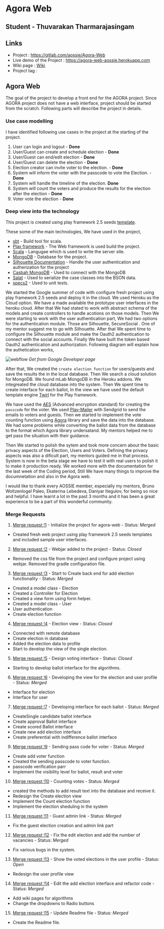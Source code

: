 # Agora Web

## Student - Thuvarakan Tharmarajasingam
## Links  
- Project : https://gitlab.com/aossie/Agora-Web
- Live demo of the Project :  https://agora-web-aossie.herokuapp.com
- Wiki page : [Wiki](../../wiki)
- Project tag : 

## Agora Web  

The goal of the project to develop a front end for the AGORA project. Since AGORA project does not have a web interface, project should be started from the scratch.  Following parts will describe the project in details.

### Use case modelling 

I have identified following use cases in the project at the starting of the project. 
1. User can login and logout - **Done** 
2. User/Guest can create and schedule election  - **Done** 
3. User/Guest can end/edit election  - **Done** 
4. User/Guest can delete the election - **Done** 
5. Election creator can invite voter to the election. - **Done** 
6. System will inform the voter with the passcode to vote the Election.  - **Done**
7. System will handle the timeline of the election. **Done**
8. System will count the voters and produce the results for the election after the election - **Done** 
9. Voter vote the election - **Done** 

### Deep view into the technology 

This project is created using play framework 2.5 seeds [template](https://github.com/playframework/play-scala-seed.g8).

These some of the main technologies, We have used in the project,

* [sbt](http://www.scala-sbt.org/) - Build tool for scala.
* [Play framework](https://www.playframework.com/) - The Web framework is used build the project.
* [Scala](https://www.scala-lang.org/) - Langugae which is used to write the server site.
* [MongoDB](https://docs.mongodb.com/) - Database for the project. 
* [Silhouette Documentation](https://www.silhouette.rocks/docs) - Handle the user authentication and autherization for the project
* [Casbah MongoDB](https://mongodb.github.io/casbah/) - Used to connect with the MongoDB
* [Salat](https://github.com/salat/salat) - Used to serialize the case classes into the BSON data.
* [specs2](https://github.com/etorreborre/specs2) - Used to unit tests.

We started the Google summer of code with configure fresh project using play framework 2.5 seeds and deploy it in the cloud. We used Heroku as the Cloud option. We have a made available the prototype user interfaces in the heroku cloud. After that We had stated to work with abstract schema of the models and create controllers to handle acotions on those models. Then We were starting to work with the user authentication part, We had two options for the authentication module. Those are Silhouette, SecureSocial . One of my mentor suggest me to go with Silhouette. After that We spent time to configure the Silhouette module and make the Oauth2 authentication to connect with the social accounts. Finally We have built the token based Oauth2 authentication and authorization. Following diagram will explain how the authetication works,

![webflow](https://developers.google.com/accounts/images/webflow.png)
*Get from Google Developer page*

After that, We created the `create election function` for users/guests and save the results the in the local database. Then We search a cloud solution for MongoDB. We found mLab MongoDB in the Heroku addons. We integreated the cloud database into the system. Then We spent time to create interface for each ballot, In the view we have used the default template engine [Twirl](https://github.com/playframework/twirl) for the Play framework. 

We have used the [AES](https://en.wikipedia.org/wiki/Advanced_Encryption_Standard) (Advanced encryption standard) for creating the `passcode` for the voter. We used [Play-Mailer](https://github.com/playframework/play-mailer) with Sendgrid to send the emails to voters and guests. Then we started to implement the vote counting function using [Agora](https://gitlab.com/aossie/Agora) library and save the data into the database. We had some problems while converting the ballot data from the database to the format which Agora library undersatand. My mentors helped me to get pass the situation with their guidance. 

Then We started to polish the sytem and took more concern about the basic privacy aspects of the Election, Users and Voters. Defining the privacy aspects was also a dificult part, my mentors guided me in that process. System is now in the beta stage we have to test it with real users to polish it to make it production ready. We worked more with the documentation for the last week of the Coding period, Still We have many things to improve the documnetation and also in the Agora web.

I would like to thank every AOSSIE member, especially my mentors, Bruno Woltzenlogel Paleo, Ekaterina Lebedeva, Daniyar Itegulov, for being so nice and helpful. I have learnt a lot in the past 3 months and it has been a great experience to be a part of this wonderful community. 

### Merge Requests 
1. [ Merge request !1](https://gitlab.com/aossie/Agora-Web/merge_requests/1) - Initialize the project for agora-web - Status: *Merged*
* Created fresh web project using play framework 2.5 seeds templates and included sample user interfaces.

2. [Merge request !2](https://gitlab.com/aossie/Agora-Web/merge_requests/2) - Webjar added to the project - Status: *Closed*
* Removed the css file from the project and configure project using webjar. 
Removed the gradle configuration file.

3. [Merge request !3](https://gitlab.com/aossie/Agora-Web/merge_requests/3) - Start to Create back end for add election functionality - Status: *Merged*
* Created a model class - Election 
* Created a Controller for Election 
* Created a view form using form helper.
* Created a model class - User
* User authentication
* Create election function

4. [Merge request !4](https://gitlab.com/aossie/Agora-Web/merge_requests/4) - Election view - Status: *Closed*
* Connected with remote database
* Create election in database
* Added the election data to profile 
* Start to develop the view of the single election.

5. [Merge request !5](https://gitlab.com/aossie/Agora-Web/merge_requests/5) - Design voting interface - Status: *Closed*
* Starting to develop ballot interface for the algorithms.

6. [Merge request !6](https://gitlab.com/aossie/Agora-Web/merge_requests/6) - Developing the view for the election and user profile - Status: *Merged*
* Interface for election
* Interface for user

7. [Merge request !7](https://gitlab.com/aossie/Agora-Web/merge_requests/7) - Developing interface for each ballot - Status: *Merged*
* CreateSingle candidate ballot interface
* Create approval Ballot interface
* Create scored Ballot interface
* Create new add election interface
* Create preferential with indifference ballot interface

9. [Merge request !9](https://gitlab.com/aossie/Agora-Web/merge_requests/9) - Sending pass code for voter - Status: *Merged*
* Create add voter function
* Created the sending passcode to voter function. 
* passcode verification parr
* Implement the visibility level for ballot, result and voter

10. [Merge request !10](https://gitlab.com/aossie/Agora-Web/merge_requests/10) - Counting votes - Status: *Merged*
* created the methods to add result text into the database and receive it.
* Redesign the Create election view
* Implement the Count election function
* Implement the election sheduling in the system 

11. [Merge request !11](https://gitlab.com/aossie/Agora-Web/merge_requests/11) - Guest admin link - Status: *Merged*
* Fix the guest election creation and admin link part

12. [Merge request !12](https://gitlab.com/aossie/Agora-Web/merge_requests/12) - Fix the edit election and add the number of vacancies - Status: *Merged*
* Fix various bugs in the system. 

13. [Merge request !13](https://gitlab.com/aossie/Agora-Web/merge_requests/13) - Show the voted elections in the user profile - Status: *Open*
* Redesign the user profile view

14. [Merge request !14](https://gitlab.com/aossie/Agora-Web/merge_requests/14) - Edit the add election interface and refactor code - Status: *Merged*
* Add wiki pages for algorithms
* Change the dropdowns to Radio buttons

15. [Merge request !15](https://gitlab.com/aossie/Agora-Web/merge_requests/15) - Update Readme file - Status: *Merged*
 * Create the Readme file.